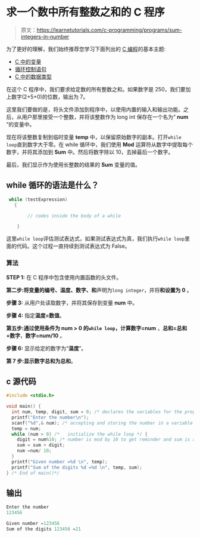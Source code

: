 # 求一个数中所有整数之和的 C 程序

> 原文：<https://learnetutorials.com/c-programming/programs/sum-integers-in-number>

为了更好的理解，我们始终推荐您学习下面列出的 [C 编程](../ "C programming")的基本主题:

*   [C 中的变量](../../c-programming/variables)
*   [循环控制语句](../../c-programming/loop-control-statements)
*   [C 中的数据类型](../../c-programming/data-types-modifiers)

在这个 C 程序中，我们要求给定数的所有整数之和。如果数字是 250，我们要加上数字(2+5+0)的位数，输出为 7。

这里我们要做的是，将头文件添加到程序中，以使用内置的输入和输出功能。之后，从用户那里接受一个整数，并将该整数作为 long int 保存在一个名为“ **num** ”的变量中。

现在将该整数复制到临时变量 **temp** 中，以保留原始数字的副本。打开`while loop`直到数字大于零。在 while 循环中，我们使用 **Mod** 运算符从数字中提取每个数字，并将其添加到 **Sum** 中。然后将数字除以 10，去掉最后一个数字。

最后，我们显示作为使用长整数的结果的 **Sum** 变量的值。

## while 循环的语法是什么？

```c
 while (testExpression)
   {

        // codes inside the body of a while

    } 

```

这里`while loop`评估测试表达式，如果测试表达式为真，我们执行`while loop`里面的代码。这个过程一直持续到测试表达式为 False。

### 算法

**STEP 1:** 在 C 程序中包含使用内置函数的头文件。

**第二步:**将变量**的编号、温度、数字、和**声明为`long integer`，并将**和设置为 0** 。

**步骤 3:** 从用户处读取数字，并将其保存到变量 **num** 中。

**步骤 4:** 指定**温度=数值**。

**第五步:**通过使用条件为 **num > 0** 的`while loop`，计算**数字=num** ，**总和=总和+数字**，**数字=num/10** 。

**步骤 6:** 显示给定的数字为“**温度**”。

**第 7 步:**显示数字总和为**总和**。

## c 源代码

```c
#include <stdio.h>

void main() {
  int num, temp, digit, sum = 0; /* declares the variables for the program */
  printf("Enter the number\n");
  scanf("%d",& num); /* accepting and storing the number in a variable */
  temp = num;
  while (num > 0) /*   initialize the while loop */ {
    digit = num%10; /* number is mod by 10 to get reminder and sum is added */
    sum = sum + digit;
    num =num/ 10;
  }
  printf("Given number =%d \n", temp);
  printf("Sum of the digits %d =%d \n", temp, sum);
} /* End of main()*/

```

## 输出

```c
Enter the number
123456

Given number =123456
Sum of the digits 123456 =21
```